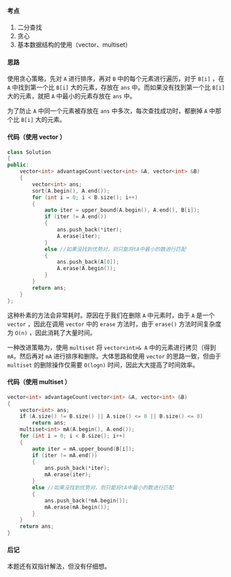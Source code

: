 <!--
 * @Description: 
 * 
 * @Author: Hongyang_Yang
 * @Date: 2021-01-03 20:37:01
 * @LastEditors: Hongyang_Yang
 * @LastEditTime: 2021-01-03 20:59:26
-->
#### 考点
1. 二分查找
2. 贪心
3. 基本数据结构的使用（vector、multiset）
#### 思路
使用贪心策略，先对 `A` 进行排序，再对 `B` 中的每个元素进行遍历，对于 `B[i]` ，在 `A` 中找到第一个比 `B[i]` 大的元素，存放在 `ans` 中。而如果没有找到第一个比 `B[i]` 大的元素，就把 `A` 中最小的元素存放在 `ans` 中。

为了防止 `A` 中同一个元素被存放在 `ans` 中多次，每次查找成功时，都删掉 `A` 中那个比 `B[i]` 大的元素。

#### 代码（使用 vector ）
```cpp []
class Solution
{
public:
    vector<int> advantageCount(vector<int> &A, vector<int> &B)
    {
        vector<int> ans;
        sort(A.begin(), A.end());
        for (int i = 0; i < B.size(); i++)
        {
            auto iter = upper_bound(A.begin(), A.end(), B[i]);
            if (iter != A.end())
            {
                ans.push_back(*iter);
                A.erase(iter);
            }
            else //如果没找到优势对，则只能将tA中最小的数进行匹配
            {
                ans.push_back(A[0]);
                A.erase(A.begin());
            }
        }
        return ans;
    }
};
```

这种朴素的方法会非常耗时。原因在于我们在删除 `A` 中元素时，由于 `A` 是一个 `vector` ，因此在调用 `vector` 中的 `erase` 方法时，由于 `erase()` 方法时间复杂度为 `O(n)` ，因此消耗了大量时间。

一种改进策略为，使用 `multiset` 将 `vector<int>& A` 中的元素进行拷贝（得到 `mA`，然后再对 `mA` 进行排序和删除。大体思路和使用 `vector` 的思路一致，但由于 `multiset` 的删除操作仅需要 `O(logn)` 时间，因此大大提高了时间效率。

#### 代码（使用 multiset ）
```cpp []
vector<int> advantageCount(vector<int> &A, vector<int> &B)
{
    vector<int> ans;
    if (A.size() != B.size() || A.size() <= 0 || B.size() <= 0)
        return ans;
    multiset<int> mA(A.begin(), A.end());
    for (int i = 0; i < B.size(); i++)
    {
        auto iter = mA.upper_bound(B[i]);
        if (iter != mA.end())
        {
            ans.push_back(*iter);
            mA.erase(iter);
        }
        else //如果没找到优势对，则只能将tA中最小的数进行匹配
        {
            ans.push_back(*mA.begin());
            mA.erase(mA.begin());
        }
    }
    return ans;
}
```

#### 后记
本题还有双指针解法，但没有仔细想。